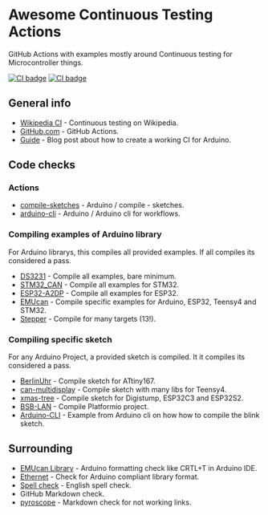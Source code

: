 # Awesome Continuous Testing Actions

GitHub Actions with examples mostly around Continuous testing for Microcontroller things.

<!-- markdown-link-check-disable-next-line -->
[![CI badge](https://github.com/designer2k2/awesome-Continuous-testing-actions/actions/workflows/spell-check.yml/badge.svg)](https://github.com/designer2k2/awesome-Continuous-testing-actions/actions) [![CI badge](https://github.com/designer2k2/awesome-Continuous-testing-actions/actions/workflows/link-check.yml/badge.svg)](https://github.com/designer2k2/awesome-Continuous-testing-actions/)

## General info

- [Wikipedia CI](https://en.wikipedia.org/wiki/Continuous_testing) - Continuous testing on Wikipedia.
- [GitHub.com](https://github.com/features/actions) - GitHub Actions.
- [Guide](https://mirzafahad.github.io/2021-03-09-github-cicd-for-arduino-projects/) - Blog post about how to create a working CI for Arduino.

## Code checks

### Actions

- [compile-sketches](https://github.com/arduino/compile-sketches) - Arduino / compile - sketches.
- [arduino-cli](https://github.com/arduino/setup-arduino-cli) - Arduino / Arduino cli for workflows.

### Compiling examples of Arduino library

For Arduino librarys, this compiles all provided examples. If all compiles its considered a pass.

- [DS3231](https://github.com/NorthernWidget/DS3231/blob/master/.github/workflows/compile-examples.yml) - Compile all examples, bare minimum.
- [STM32_CAN](https://github.com/pazi88/STM32_CAN/blob/main/.github/workflows/compile-examples.yml) - Compile all examples for STM32.
- [ESP32-A2DP](https://github.com/pschatzmann/ESP32-A2DP/blob/main/.github/workflows/compile-examples.yml) - Compile all examples for ESP32.
- [EMUcan](https://github.com/designer2k2/EMUcan/blob/main/.github/workflows/compile-examples.yml) - Compile specific examples for Arduino, ESP32, Teensy4 and STM32.
- [Stepper](https://github.com/arduino-libraries/Stepper/blob/master/.github/workflows/compile-examples.yml) - Compile for many targets (13!).

### Compiling specific sketch

For any Arduino Project, a provided sketch is compiled. It it compiles its considered a pass.

- [BerlinUhr](https://github.com/designer2k2/BerlinUhr/blob/main/.github/workflows/main.yml) - Compile sketch for ATtiny167.
- [can-multidisplay](https://github.com/designer2k2/can-multidisplay/blob/main/.github/workflows/compile-sketch.yml) - Compile sketch with many libs for Teensy4.
- [xmas-tree](https://github.com/designer2k2/xmas-tree/blob/master/.github/workflows/compile_sketch.yml) - Compile sketch for Digistump, ESP32C3 and ESP32S2.
- [BSB-LAN](https://github.com/fredlcore/BSB-LAN/blob/master/.github/workflows/platformio.yaml) - Compile Platformio project.
- [Arduino-CLI](https://github.com/arduino/arduino-cli-example/blob/master/.github/workflows/test.yaml) - Example from Arduino cli on how how to compile the blink sketch.

## Surrounding

- [EMUcan Library](https://github.com/designer2k2/EMUcan/blob/main/.github/workflows/clang-format-check.yml) - Arduino formatting check like CRTL+T in Arduino IDE.
- [Ethernet](https://github.com/arduino-libraries/Ethernet/blob/master/.github/workflows/check-arduino.yml) - Check for Arduino compliant library format.
- [Spell check](https://github.com/designer2k2/EMUcan/blob/main/.github/workflows/spell-check.yml) - English spell check.
- GitHub Markdown check.
- [pyroscope](https://github.com/pyroscope-io/pyroscope/blob/main/.github/workflows/lint-markdown.yml) - Markdown check for not working links.
